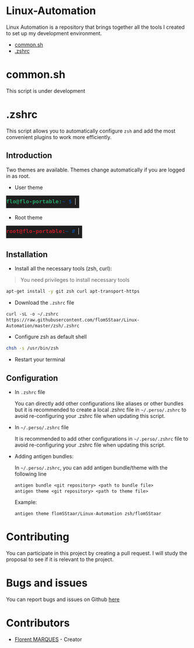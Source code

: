 # Linux-Automation
Linux Automation is a repository that brings together all the tools I created to set up my development environment.

- [common.sh](#commonsh)
- [.zshrc](#zshrc)

# common.sh
This script is under development

# .zshrc
This script allows you to automatically configure `zsh` and add the most convenient plugins to work more efficiently.

## Introduction
Two themes are available. Themes change automatically if you are logged in as root.
- User theme

![user-theme](images/user-theme.png)

- Root theme

![root-theme](images/root_theme.png)

## Installation

- Install all the necessary tools (zsh, curl):

> You need privileges to install necessary tools

```bash
apt-get install -y git zsh curl apt-transport-https
```

- Download the `.zshrc` file

```
curl -sL -o ~/.zshrc https://raw.githubusercontent.com/flomSStaar/Linux-Automation/master/zsh/.zshrc
```

- Configure zsh as default shell

```bash
chsh -s /usr/bin/zsh
```

- Restart your terminal

## Configuration

- In `.zshrc` file

  You can directly add other configurations like aliases or other bundles but it is recommended to create a local .zshrc file in `~/.perso/.zshrc` to avoid re-configuring your .zshrc file when updating this script.

- In `~/.perso/.zshrc` file
  
  It is recommended to add other configurations in `~/.perso/.zshrc` file to avoid re-configuring your .zshrc file when updating this script.

- Adding antigen bundles:
  
  In `~/.perso/.zshrc`, you can add antigen bundle/theme with the following line

  ```
  antigen bundle <git repository> <path to bundle file>
  antigen theme <git repository> <path to theme file>
  ```

  Example:

  ```
  antigen theme flomSStaar/Linux-Automation zsh/flomSStaar
  ```

# Contributing

You can participate in this project by creating a pull request. I will study the proposal to see if it is relevant to the project. 

# Bugs and issues

You can report bugs and issues on Github [here](https://github.com/flomSStaar/Linux-Automation/issues)


# Contributors

- [Florent MARQUES](https://github.com/flomSStaar) - Creator 